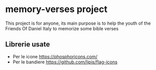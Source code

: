 # memory-verses project
This project is for anyone, its main purpose is to help the youth of the Friends Of Daniel Italy to memorize some bible verses

## Librerie usate
- Per le icone https://phosphoricons.com/
- Per le bandiere https://github.com/lipis/flag-icons